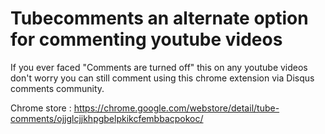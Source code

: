 # Tubecomments an alternate option for commenting youtube videos 

If you ever faced "Comments are turned off" this on any youtube videos don't worry you can still 
comment using this chrome extension via Disqus comments community.

Chrome store : https://chrome.google.com/webstore/detail/tube-comments/ojjglcjjkhpgbelpkikcfembbacpokoc/ 
